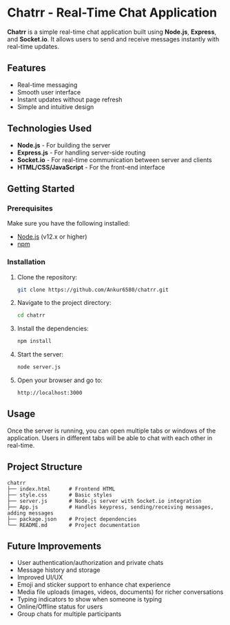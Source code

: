# Chatrr - Real-Time Chat Application

**Chatrr** is a simple real-time chat application built using **Node.js**, **Express**, and **Socket.io**. It allows users to send and receive messages instantly with real-time updates.

## Features

- Real-time messaging
- Smooth user interface
- Instant updates without page refresh
- Simple and intuitive design

## Technologies Used

- **Node.js** - For building the server
- **Express.js** - For handling server-side routing
- **Socket.io** - For real-time communication between server and clients
- **HTML/CSS/JavaScript** - For the front-end interface

## Getting Started

### Prerequisites

Make sure you have the following installed:

- [Node.js](https://nodejs.org/) (v12.x or higher)
- [npm](https://www.npmjs.com/)

### Installation

1. Clone the repository:

   ```bash
   git clone https://github.com/Ankur6580/chatrr.git
   ```

2. Navigate to the project directory:

   ```bash
   cd chatrr
   ```

3. Install the dependencies:

   ```bash
   npm install
   ```

4. Start the server:

   ```bash
   node server.js
   ```

5. Open your browser and go to:

   ```
   http://localhost:3000
   ```

## Usage

Once the server is running, you can open multiple tabs or windows of the application. Users in different tabs will be able to chat with each other in real-time.

## Project Structure
```
chatrr
├── index.html      # Frontend HTML
├── style.css       # Basic styles
├── server.js       # Node.js server with Socket.io integration
├── App.js          # Handles keypress, sending/receiving messages, adding messages
├── package.json    # Project dependencies
└── README.md       # Project documentation
```

## Future Improvements

- User authentication/authorization and private chats
- Message history and storage
- Improved UI/UX
- Emoji and sticker support to enhance chat experience
- Media file uploads (images, videos, documents) for richer conversations
- Typing indicators to show when someone is typing
- Online/Offline status for users
- Group chats for multiple participants